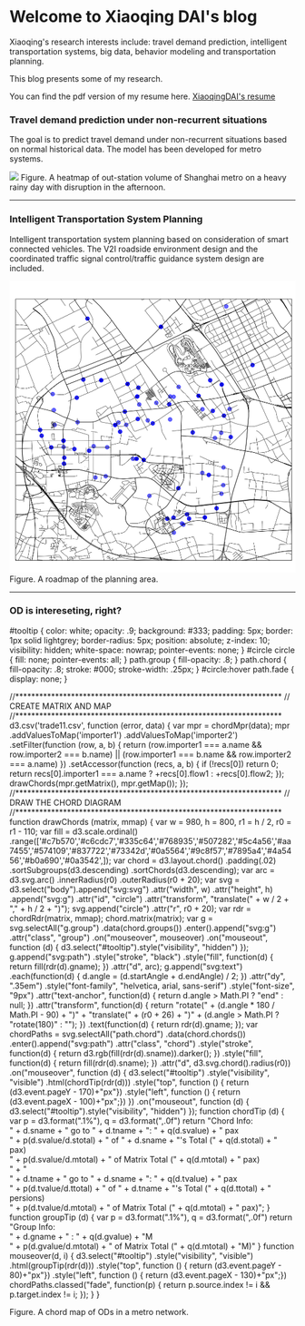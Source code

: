 # Welcome to Xiaoqing DAI's blog

Xiaoqing's research interests include: travel demand prediction, intelligent transportation systems, big data, behavior modeling and transportation planning.

This blog presents some of my research. 

You can find the pdf version of my resume here. [XiaoqingDAI's resume](XiaoqingDAI_resume_201806acdemic_final.pdf)

### Travel demand prediction under non-recurrent situations 


The goal is to predict travel demand under non-recurrent situations based on normal historical data. The model has been developed for metro systems. 


![](heatmap130913.gif)
Figure. A heatmap of out-station volume of Shanghai metro on a heavy rainy day with disruption in the afternoon.

---

### Intelligent Transportation System Planning


Intelligent transportation system planning based on consideration of smart connected vehicles. The V2I roadside environment design and the coordinated traffic signal control/traffic guidance system design are included.

![](anting_roadmap.png)
Figure. A roadmap of the planning area.

---

### OD is intereseting, right?

#tooltip { color: white; opacity: .9; background: #333; padding: 5px; border: 1px solid lightgrey; border-radius: 5px; position: absolute; z-index: 10; visibility: hidden; white-space: nowrap; pointer-events: none; } #circle circle { fill: none; pointer-events: all; } path.group { fill-opacity: .8; } path.chord { fill-opacity: .8; stroke: #000; stroke-width: .25px; } #circle:hover path.fade { display: none; } 

//\*\*\*\*\*\*\*\*\*\*\*\*\*\*\*\*\*\*\*\*\*\*\*\*\*\*\*\*\*\*\*\*\*\*\*\*\*\*\*\*\*\*\*\*\*\*\*\*\*\*\*\*\*\*\*\*\*\*\*\*\*\*\*\*\*\*\* // CREATE MATRIX AND MAP //******************************************************************* d3.csv('trade11.csv', function (error, data) { var mpr = chordMpr(data); mpr .addValuesToMap('importer1') .addValuesToMap('importer2') .setFilter(function (row, a, b) { return (row.importer1 === a.name && row.importer2 === b.name) || (row.importer1 === b.name && row.importer2 === a.name) }) .setAccessor(function (recs, a, b) { if (!recs\[0\]) return 0; return recs\[0\].importer1 === a.name ? +recs\[0\].flow1 : +recs\[0\].flow2; }); drawChords(mpr.getMatrix(), mpr.getMap()); }); //******************************************************************* // DRAW THE CHORD DIAGRAM //******************************************************************* function drawChords (matrix, mmap) { var w = 980, h = 800, r1 = h / 2, r0 = r1 - 110; var fill = d3.scale.ordinal() .range(\['#c7b570','#c6cdc7','#335c64','#768935','#507282','#5c4a56','#aa7455','#574109','#837722','#73342d','#0a5564','#9c8f57','#7895a4','#4a5456','#b0a690','#0a3542',\]); var chord = d3.layout.chord() .padding(.02) .sortSubgroups(d3.descending) .sortChords(d3.descending); var arc = d3.svg.arc() .innerRadius(r0) .outerRadius(r0 + 20); var svg = d3.select("body").append("svg:svg") .attr("width", w) .attr("height", h) .append("svg:g") .attr("id", "circle") .attr("transform", "translate(" + w / 2 + "," + h / 2 + ")"); svg.append("circle") .attr("r", r0 + 20); var rdr = chordRdr(matrix, mmap); chord.matrix(matrix); var g = svg.selectAll("g.group") .data(chord.groups()) .enter().append("svg:g") .attr("class", "group") .on("mouseover", mouseover) .on("mouseout", function (d) { d3.select("#tooltip").style("visibility", "hidden") }); g.append("svg:path") .style("stroke", "black") .style("fill", function(d) { return fill(rdr(d).gname); }) .attr("d", arc); g.append("svg:text") .each(function(d) { d.angle = (d.startAngle + d.endAngle) / 2; }) .attr("dy", ".35em") .style("font-family", "helvetica, arial, sans-serif") .style("font-size", "9px") .attr("text-anchor", function(d) { return d.angle > Math.PI ? "end" : null; }) .attr("transform", function(d) { return "rotate(" + (d.angle * 180 / Math.PI - 90) + ")" + "translate(" + (r0 + 26) + ")" + (d.angle > Math.PI ? "rotate(180)" : ""); }) .text(function(d) { return rdr(d).gname; }); var chordPaths = svg.selectAll("path.chord") .data(chord.chords()) .enter().append("svg:path") .attr("class", "chord") .style("stroke", function(d) { return d3.rgb(fill(rdr(d).sname)).darker(); }) .style("fill", function(d) { return fill(rdr(d).sname); }) .attr("d", d3.svg.chord().radius(r0)) .on("mouseover", function (d) { d3.select("#tooltip") .style("visibility", "visible") .html(chordTip(rdr(d))) .style("top", function () { return (d3.event.pageY - 170)+"px"}) .style("left", function () { return (d3.event.pageX - 100)+"px";}) }) .on("mouseout", function (d) { d3.select("#tooltip").style("visibility", "hidden") }); function chordTip (d) { var p = d3.format(".1%"), q = d3.format(",.0f") return "Chord Info:<br/>" + d.sname + " go to " + d.tname + ": " + q(d.svalue) + " pax<br/>" + p(d.svalue/d.stotal) + " of " + d.sname + "'s Total (" + q(d.stotal) + " pax)<br/>" + p(d.svalue/d.mtotal) + " of Matrix Total (" + q(d.mtotal) + " pax)<br/>" + "<br/>" + d.tname + " go to " + d.sname + ": " + q(d.tvalue) + " pax<br/>" + p(d.tvalue/d.ttotal) + " of " + d.tname + "'s Total (" + q(d.ttotal) + " persions)<br/>" + p(d.tvalue/d.mtotal) + " of Matrix Total (" + q(d.mtotal) + " pax)"; } function groupTip (d) { var p = d3.format(".1%"), q = d3.format(",.0f") return "Group Info:<br/>" + d.gname + " : " + q(d.gvalue) + "M<br/>" + p(d.gvalue/d.mtotal) + " of Matrix Total (" + q(d.mtotal) + "M)" } function mouseover(d, i) { d3.select("#tooltip") .style("visibility", "visible") .html(groupTip(rdr(d))) .style("top", function () { return (d3.event.pageY - 80)+"px"}) .style("left", function () { return (d3.event.pageX - 130)+"px";}) chordPaths.classed("fade", function(p) { return p.source.index != i && p.target.index != i; }); } }


Figure. A chord map of ODs in a metro network.


